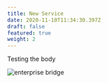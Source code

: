 ```yaml
---
title: New Service
date: 2020-11-10T11:34:30.397Z
draft: false
featured: true
weight: 2
---
```

Testing the body

![enterprise bridge](/images/enterprise-bridge-wallpaper.jpeg)
